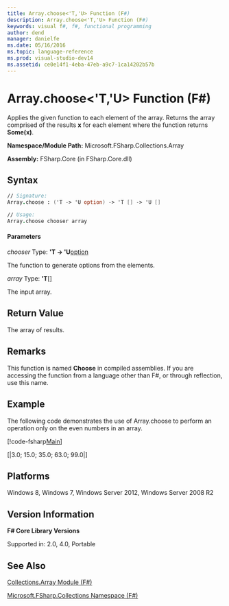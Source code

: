```yaml
---
title: Array.choose<'T,'U> Function (F#)
description: Array.choose<'T,'U> Function (F#)
keywords: visual f#, f#, functional programming
author: dend
manager: danielfe
ms.date: 05/16/2016
ms.topic: language-reference
ms.prod: visual-studio-dev14
ms.assetid: ce0e14f1-4eba-47eb-a9c7-1ca14202b57b 
---
```


# Array.choose<'T,'U> Function (F#)

Applies the given function to each element of the array. Returns the array comprised of the results **x** for each element where the function returns **Some(x)**.

**Namespace/Module Path:** Microsoft.FSharp.Collections.Array

**Assembly:** FSharp.Core (in FSharp.Core.dll)


## Syntax

```fsharp
// Signature:
Array.choose : ('T -> 'U option) -> 'T [] -> 'U []

// Usage:
Array.choose chooser array
```

#### Parameters
*chooser*
Type: **'T -&gt; 'U**[option](https://msdn.microsoft.com/library/b08add48-34bf-4410-80a1-ef6a8daddc58)


The function to generate options from the elements.


*array*
Type: **'T**[[]](https://msdn.microsoft.com/library/def20292-9aae-4596-9275-b94e594f8493)


The input array.

## Return Value

The array of results.

## Remarks
This function is named **Choose** in compiled assemblies. If you are accessing the function from a language other than F#, or through reflection, use this name.

## Example
The following code demonstrates the use of Array.choose to perform an operation only on the even numbers in an array.

[!code-fsharp[Main](snippets/fsarrays/snippet14.fs)]

[|3.0; 15.0; 35.0; 63.0; 99.0|]

## Platforms
Windows 8, Windows 7, Windows Server 2012, Windows Server 2008 R2


## Version Information
**F# Core Library Versions**

Supported in: 2.0, 4.0, Portable




## See Also
[Collections.Array Module &#40;F&#35;&#41;](Collections.Array-Module-%5BFSharp%5D.md)

[Microsoft.FSharp.Collections Namespace &#40;F&#35;&#41;](Microsoft.FSharp.Collections-Namespace-%5BFSharp%5D.md)

